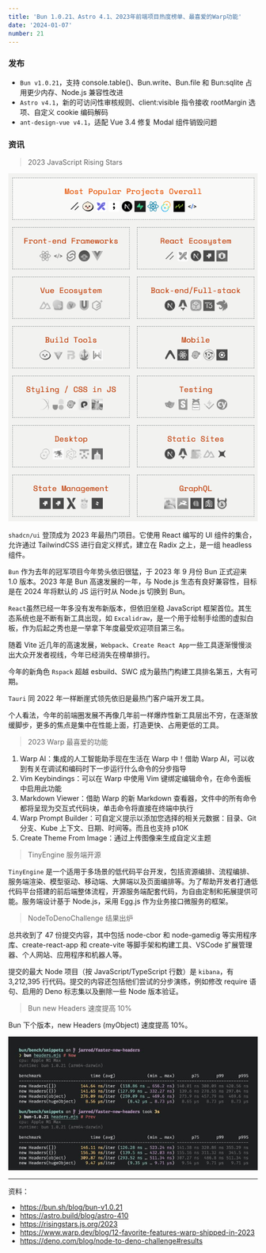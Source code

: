 ```yaml
---
title: 'Bun 1.0.21、Astro 4.1、2023年前端项目热度榜单、最喜爱的Warp功能'
date: '2024-01-07'
number: 21
---
```


### 发布

- `Bun v1.0.21`，支持 console.table()、Bun.write、Bun.file 和 Bun:sqlite 占用更少内存、Node.js 兼容性改进
- `Astro v4.1`，新的可访问性审核规则、client:visible 指令接收 rootMargin 选项、自定义 cookie 编码解码
- `ant-design-vue v4.1`，适配 Vue 3.4 修复 Modal 组件销毁问题

### 资讯

> 2023 JavaScript Rising Stars

![](../assets/2023-javascript.png)

`shadcn/ui` 登顶成为 2023 年最热门项目。它使用 React 编写的 UI 组件的集合，允许通过 TailwindCSS 进行自定义样式，建立在 Radix 之上，是一组 headless 组件。

`Bun` 作为去年的冠军项目今年势头依旧很猛，于 2023 年 9 月份 Bun 正式迎来 1.0 版本。2023 年是 Bun 高速发展的一年，与 Node.js 生态有良好兼容性，目标是在 2024 年将默认的 JS 运行时从 Node.js 切换到 Bun。

`React`虽然已经一年多没有发布新版本，但依旧坐稳 JavaScript 框架首位。其生态系统也是不断有新工具出现，如 `Excalidraw`，是一个用于绘制手绘图的虚拟白板，作为后起之秀也是一举拿下年度最受欢迎项目第三名。

随着 Vite 近几年的高速发展，`Webpack`、`Create React App`一些工具逐渐慢慢淡出大众开发者视线，今年已经消失在榜单排行。

今年的新角色 `Rspack` 超越 esbuild、SWC 成为最热门构建工具排名第五，大有可期。

`Tauri` 同 2022 年一样断崖式领先依旧是最热门客户端开发工具。

个人看法，今年的前端圈发展不再像几年前一样爆炸性新工具层出不穷，在逐渐放缓脚步，更多的焦点是集中在性能上面，打造更快、占用更低的工具。

> 2023 Warp 最喜爱的功能

1. Warp AI：集成的人工智能助手现在生活在 Warp 中！借助 Warp AI，可以收到有关在调试和编码时下一步运行什么命令的分步指导
2. Vim Keybindings：可以在 Warp 中使用 Vim 键绑定编辑命令，在命令面板中启用此功能
3. Markdown Viewer：借助 Warp 的新 Markdown 查看器，文件中的所有命令都将呈现为交互式代码块，单击命令将直接在终端中执行
4. Warp Prompt Builder：可自定义提示以添加您选择的相关元数据：目录、Git 分支、Kube 上下文、日期、时间等。而且也支持 p10K
5. Create Theme From Image：通过上传图像来生成自定义主题

> TinyEngine 服务端开源

`TinyEngine` 是一个适用于多场景的低代码平台开发，包括资源编排、流程编排、服务端渲染、模型驱动、移动端、大屏端以及页面编排等。为了帮助开发者打通低代码平台搭建的前后端整体流程，开源服务端配套代码，为自由定制和拓展提供可能。服务端设计基于 Node.js，采用 Egg.js 作为业务接口微服务的框架。

> NodeToDenoChallenge 结果出炉

总共收到了 47 份提交内容，其中包括 node-cbor 和 node-gamedig 等实用程序库、create-react-app 和 create-vite 等脚手架和构建工具、VSCode 扩展管理器、个人网站、应用程序和机器人等。

提交的最大 Node 项目（按 JavaScript/TypeScript 行数）是 `kibana`，有 3,212,395 行代码。提交的内容还包括他们尝试的分步演练，例如修改 require 语句、启用的 Deno 标志集以及删除一些 Node 版本验证。

> Bun new Headers 速度提高 10%

Bun 下个版本，new Headers (myObject) 速度提高 10%。

![](../assets/bun-new-header.png)

---

资料：

- https://bun.sh/blog/bun-v1.0.21
- https://astro.build/blog/astro-410
- https://risingstars.js.org/2023
- https://www.warp.dev/blog/12-favorite-features-warp-shipped-in-2023
- https://deno.com/blog/node-to-deno-challenge#results
